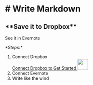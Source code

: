 <h1 class="cover-heading m-t-lg"># Write Markdown</h1>
<h2 class="font-color-bold">&#42;&#42;Save it to Dropbox&#42;&#42;</h2>
<p class="lead">See it in Evernote</p>

<div id="auth-warning" class="alert alert-warning" role="alert" style="display: none;">[Auth Warning]</div>
<p class="font-color-bold"><em>&#42;Steps:&#42;</em></p>
<ol class="m-l-md">
<li id="step-1">
    <div>Connect Dropbox</div>
    <a id="dropboxButton" href="https://www.dropbox.com/1/oauth2/authorize?response_type=code&client_id=y8e16srolzb3ooc&redirect_uri=http%3A%2F%2Flocalhost%3A9009" class="btn btn-lg btn-primary m-t-lg m-b-lg">Connect Dropbox to Get Started <img src="images/dropbox-icon.png" height="35" /></a>
    </li>
<li id="step-2">
  <div>Connect Evernote</div>
  <a href="" id="evernoteButton" class="btn btn-lg btn-success m-t-lg m-b-lg" style="display: none;">Now Connect Evernote <img src="images/evernote-icon.png" height="35" /></a>
</li>
<li>Write like the wind</li>
</ol>

